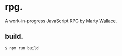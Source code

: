 # rpg.

A work-in-progress JavaScript RPG by [Marty Wallace](https://martywallace.com).

## build.

    $ npm run build